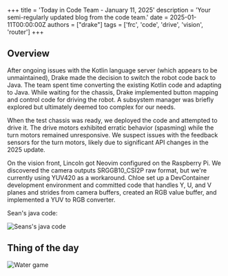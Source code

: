 +++
title = 'Today in Code Team - January 11, 2025'
description = 'Your semi-regularly updated blog from the code team.'
date = 2025-01-11T00:00:00Z
authors = ["drake"]
tags = ['frc', 'code', 'drive', 'vision', 'router']
+++

## Overview

After ongoing issues with the Kotlin language server (which appears to be unmaintained), Drake made the decision to switch the robot code back to Java. The team spent time converting the existing Kotlin code and adapting to Java. While waiting for the chassis, Drake implemented button mapping and control code for driving the robot. A subsystem manager was briefly explored but ultimately deemed too complex for our needs.

When the test chassis was ready, we deployed the code and attempted to drive it. The drive motors exhibited erratic behavior (spasming) while the turn motors remained unresponsive. We suspect issues with the feedback sensors for the turn motors, likely due to significant API changes in the 2025 update.

On the vision front, Lincoln got Neovim configured on the Raspberry Pi. We discovered the camera outputs SRGGB10_CSI2P raw format, but we're currently using YUV420 as a workaround. Chloe set up a DevContainer development environment and committed code that handles Y, U, and V planes and strides from camera buffers, created an RGB value buffer, and implemented a YUV to RGB converter.

Sean's java code:

![Seans's java code](/blog/today-in-code-team/2025/assets/jan11-sean-code.png)


## Thing of the day

![Water game](/blog/today-in-code-team/2025/assets/jan11-water-game.png)
